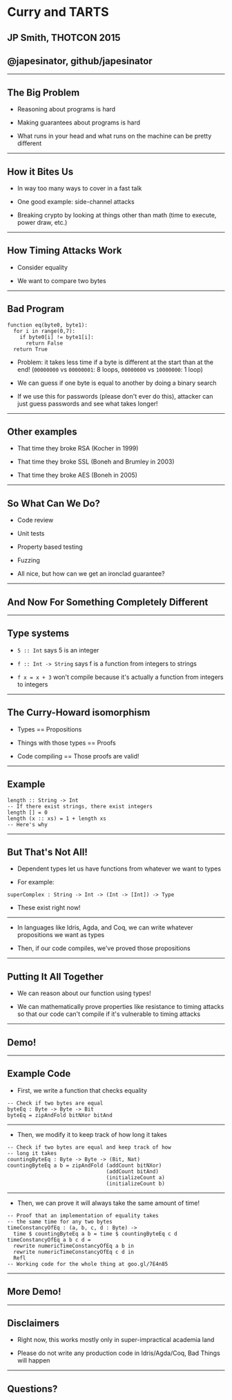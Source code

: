 Curry and TARTS
===============

JP Smith, THOTCON 2015
----------------------

@japesinator, github/japesinator
--------------------------------

---

The Big Problem
---------------

  * Reasoning about programs is hard

  * Making guarantees about programs is hard

  * What runs in your head and what runs on the machine can be pretty different

---

How it Bites Us
---------------

  * In way too many ways to cover in a fast talk

  * One good example: side-channel attacks

  * Breaking crypto by looking at things other than math (time to execute, power
    draw, etc.)

---

How Timing Attacks Work
-----------------------

  * Consider equality

  * We want to compare two bytes

----

Bad Program
-----------

```
function eq(byte0, byte1):
  for i in range(0,7):
    if byte0[i] != byte1[i]:
      return False
  return True
```

  * Problem: it takes less time if a byte is different at the start than at the
    end! (`00000000` vs `00000001`: 8 loops, `00000000` vs `10000000`: 1 loop)

  * We can guess if one byte is equal to another by doing a binary search

  * If we use this for passwords (please don't ever do this), attacker can just
    guess passwords and see what takes longer!

----

Other examples
--------------

  * That time they broke RSA (Kocher in 1999)

  * That time they broke SSL (Boneh and Brumley in 2003)

  * That time they broke AES (Boneh in 2005)

---

So What Can We Do?
------------------

  * Code review

  * Unit tests

  * Property based testing

  * Fuzzing

  * All nice, but how can we get an ironclad guarantee?

---

And Now For Something Completely Different
------------------------------------------

---

Type systems
------------

  * `5 :: Int` says 5 is an integer

  * `f :: Int -> String` says f is a function from integers to strings

  * `f x = x + 3` won't compile because it's actually a function from integers
    to integers

----

The Curry-Howard isomorphism
----------------------------

  * Types == Propositions

  * Things with those types == Proofs

  * Code compiling == Those proofs are valid!

----

Example
-------

```
length :: String -> Int
-- If there exist strings, there exist integers
length [] = 0
length (x :: xs) = 1 + length xs
-- Here's why
```

----

But That's Not All!
-------------------

  * Dependent types let us have functions from whatever we want to types

  * For example:

```
superComplex : String -> Int -> (Int -> [Int]) -> Type
```

  * These exist right now!

----

  * In languages like Idris, Agda, and Coq, we can write whatever propositions
    we want as types

  * Then, if our code compiles, we've proved those propositions

---

Putting It All Together
-----------------------

  * We can reason about our function using types!

  * We can mathematically prove properties like resistance to timing attacks
    so that our code can't compile if it's vulnerable to timing attacks

---

Demo!
-----

---

Example Code
------------

* First, we write a function that checks equality

```
-- Check if two bytes are equal
byteEq : Byte -> Byte -> Bit
byteEq = zipAndFold bitNXor bitAnd

```

----

* Then, we modify it to keep track of how long it takes

```
-- Check if two bytes are equal and keep track of how
-- long it takes
countingByteEq : Byte -> Byte -> (Bit, Nat)
countingByteEq a b = zipAndFold (addCount bitNXor)
                                (addCount bitAnd)
                                (initializeCount a)
                                (initializeCount b)

```

----

* Then, we can prove it will always take the same amount of time!

```
-- Proof that an implementation of equality takes
-- the same time for any two bytes
timeConstancyOfEq : (a, b, c, d : Byte) ->
  time $ countingByteEq a b = time $ countingByteEq c d
timeConstancyOfEq a b c d =
  rewrite numericTimeConstancyOfEq a b in
  rewrite numericTimeConstancyOfEq c d in
  Refl
-- Working code for the whole thing at goo.gl/7E4n85
```

---

More Demo!
----------

---

Disclaimers
-----------

  * Right now, this works mostly only in super-impractical academia land

  * Please do not write any production code in Idris/Agda/Coq, Bad Things will happen

---

Questions?
----------
